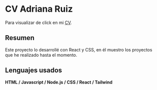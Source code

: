 # CV Adriana Ruiz

Para visualizar de click en mi [CV](https://cv-adriana-ruiz.netlify.app/).

## Resumen
Este proyecto lo desarrollé con React y CSS, en él muestro los proyectos que he realizado hasta el momento.

## Lenguajes usados

**HTML / Javascript / Node.js / CSS / React / Tailwind** 
